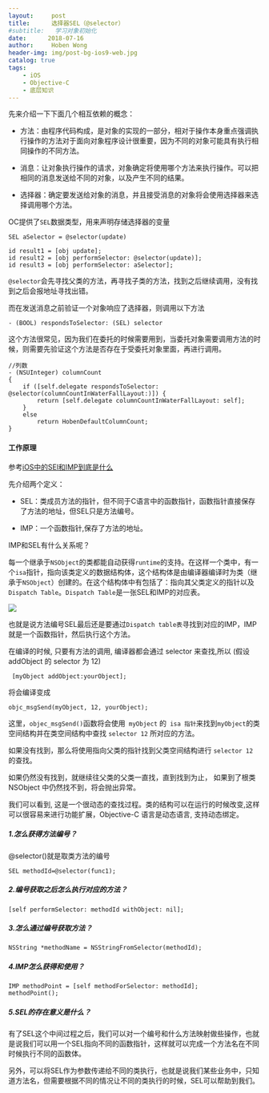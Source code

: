 ```yaml
---
layout:     post
title:      选择器SEL（@selector）
#subtitle:   学习对象初始化
date:      2018-07-16
author:     Hoben Wong
header-img: img/post-bg-ios9-web.jpg
catalog: true
tags:
    - iOS
    - Objective-C
    - 底层知识
---
```

先来介绍一下下面几个相互依赖的概念：
- 方法：由程序代码构成，是对象的实现的一部分，相对于操作本身重点强调执行操作的方法对于面向对象程序设计很重要，因为不同的对象可能具有执行相同操作的不同方法。

- 消息：让对象执行操作的请求，对象确定将使用哪个方法来执行操作。可以把相同的消息发送给不同的对象，以及产生不同的结果。

- 选择器：确定要发送给对象的消息，并且接受消息的对象将会使用选择器来选择调用哪个方法。

OC提供了`SEL`数据类型，用来声明存储选择器的变量
```
SEL aSelector = @selector(update)

id result1 = [obj update];
id result2 = [obj performSelector: @selector(update)];
id result3 = [obj performSelector: aSelector];
```
`@selector`会先寻找父类的方法，再寻找子类的方法，找到之后继续调用，没有找到之后会报地址寻找出错。

而在发送消息之前验证一个对象响应了选择器，则调用以下方法
```
- (BOOL) respondsToSelector: (SEL) selector
```
这个方法很常见，因为我们在委托的时候需要用到，当委托对象需要调用方法的时候，则需要先验证这个方法是否存在于受委托对象里面，再进行调用。
```
//列数
- (NSUInteger) columnCount
{
    if ([self.delegate respondsToSelector: @selector(columnCountInWaterFallLayout:)]) {
        return [self.delegate columnCountInWaterFallLayout: self];
    }
    else
        return HobenDefaultColumnCount;
}
```
#### 工作原理
参考[iOS中的SEl和IMP到底是什么](https://www.jianshu.com/p/4a09d5ebdc2c)

先介绍两个定义：

- SEL：类成员方法的指针，但不同于C语言中的函数指针，函数指针直接保存了方法的地址，但SEL只是方法编号。

- IMP：一个函数指针,保存了方法的地址。

IMP和SEL有什么关系呢？

每一个继承于`NSObject`的类都能自动获得`runtime`的支持。在这样一个类中，有一个`isa`指针，指向该类定义的数据结构体，这个结构体是由编译器编译时为类（继承于`NSObject`）创建的。在这个结构体中有包括了：指向其父类定义的指针以及`Dispatch Table`。`Dispatch Table`是一张SEL和IMP的对应表。

![](https://upload-images.jianshu.io/upload_images/8407639-5c647b37f852879e.png?imageMogr2/auto-orient/strip%7CimageView2/2/w/1240)

也就是说方法编号SEL最后还是要通过`Dispatch table表`寻找到对应的IMP，IMP就是一个函数指针，然后执行这个方法。

在编译的时候, 只要有方法的调用, 编译器都会通过 selector 来查找,所以 (假设 addObject 的 selector 为 12)
```
 [myObject addObject:yourObject]; 
```
将会编译变成
```
objc_msgSend(myObject, 12, yourObject);
```
这里，`objec_msgSend()`函数将会使用` myObject` 的` isa 指针`来找到` myObject `的类空间结构并在类空间结构中查找 `selector 12` 所对应的方法。

如果没有找到，那么将使用指向父类的指针找到父类空间结构进行 `selector 12` 的查找。

如果仍然没有找到，就继续往父类的父类一直找，直到找到为止， 如果到了根类 NSObject 中仍然找不到，将会抛出异常。

我们可以看到, 这是一个很动态的查找过程。类的结构可以在运行的时候改变,这样可以很容易来进行功能扩展，Objective-C 语言是动态语言, 支持动态绑定。

##### 1.怎么获得方法编号？
@selector()就是取类方法的编号
```
SEL methodId=@selector(func1);
```
##### 2.编号获取之后怎么执行对应的方法？
```
[self performSelector: methodId withObject: nil];
```
##### 3.怎么通过编号获取方法？
```
NSString *methodName = NSStringFromSelector(methodId);
```
##### 4.IMP怎么获得和使用？
```
IMP methodPoint = [self methodForSelector: methodId];
methodPoint();
```
##### 5.SEL的存在意义是什么？
有了SEL这个中间过程之后，我们可以对一个编号和什么方法映射做些操作，也就是说我们可以用一个SEL指向不同的函数指针，这样就可以完成一个方法名在不同时候执行不同的函数体。

另外，可以将SEL作为参数传递给不同的类执行，也就是说我们某些业务中，只知道方法名，但需要根据不同的情况让不同的类执行的时候，SEL可以帮助到我们。
